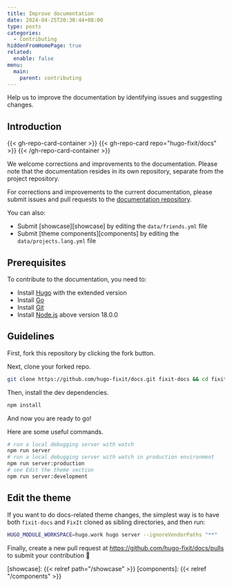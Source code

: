 ```yaml
---
title: Improve documentation
date: 2024-04-25T20:30:44+08:00
type: posts
categories:
  - Contributing
hiddenFromHomePage: true
related:
  enable: false
menu:
  main:
    parent: contributing
---
```


Help us to improve the documentation by identifying issues and suggesting changes.

<!--more-->

## Introduction

{{< gh-repo-card-container >}}
  {{< gh-repo-card repo="hugo-fixit/docs" >}}
{{< /gh-repo-card-container >}}

We welcome corrections and improvements to the documentation. Please note that the documentation resides in its own repository, separate from the project repository.

For corrections and improvements to the current documentation, please submit issues and pull requests to the [documentation repository][docs].

You can also:
<!-- markdownlint-disable-file reference-links-images -->
- Submit [showcase][showcase] by editing the `data/friends.yml` file
- Submit [theme components][components] by editing the `data/projects.lang.yml` file

## Prerequisites

To contribute to the documentation, you need to:

- Install [Hugo][hugo] with the extended version
- Install [Go][go]
- Install [Git][git]
- Install [Node.js][node] above version 18.0.0

## Guidelines

First, fork this repository by clicking the fork button.

Next, clone your forked repo.

```bash
git clone https://github.com/hugo-fixit/docs.git fixit-docs && cd fixit-docs
```

Then, install the dev dependencies.

```bash
npm install
```

And now you are ready to go!

Here are some useful commands.

```bash
# run a local debugging server with watch
npm run server
# run a local debugging server with watch in production environment
npm run server:production
# see Edit the theme section
npm run server:development
```

## Edit the theme

If you want to do docs-related theme changes, the simplest way is to have both `fixit-docs` and `FixIt` cloned as sibling directories, and then run:

```bash
HUGO_MODULE_WORKSPACE=hugo.work hugo server --ignoreVendorPaths "**"
```

Finally, create a new pull request at <https://github.com/hugo-fixit/docs/pulls> to submit your contribution 🎉

<!-- link reference definition -->
[docs]: https://github.com/hugo-fixit/docs
[hugo]: https://gohugo.io/installation/
[go]: https://go.dev/doc/install
[git]: https://git-scm.com/book/en/v2/Getting-Started-Installing-Git
[node]: https://nodejs.org/en/download/
[showcase]: {{< relref path="/showcase" >}}
[components]: {{< relref "/components" >}}
